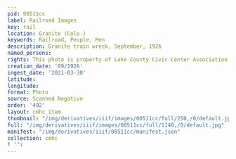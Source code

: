 ```yaml
---
pid: 00511cc
label: Railroad Images
key: rail
location: Granite (Colo.)
keywords: Railroad, People, Men
description: Granite train wreck, September, 1926
named_persons: 
rights: This photo is property of Lake County Civic Center Association.
creation_date: '09/1926'
ingest_date: '2021-03-30'
latitude: 
longitude: 
format: Photo
source: Scanned Negative
order: '492'
layout: cmhc_item
thumbnail: "/img/derivatives/iiif/images/00511cc/full/250,/0/default.jpg"
full: "/img/derivatives/iiif/images/00511cc/full/1140,/0/default.jpg"
manifest: "/img/derivatives/iiif/00511cc/manifest.json"
collection: cmhc
! '': 
---
```


